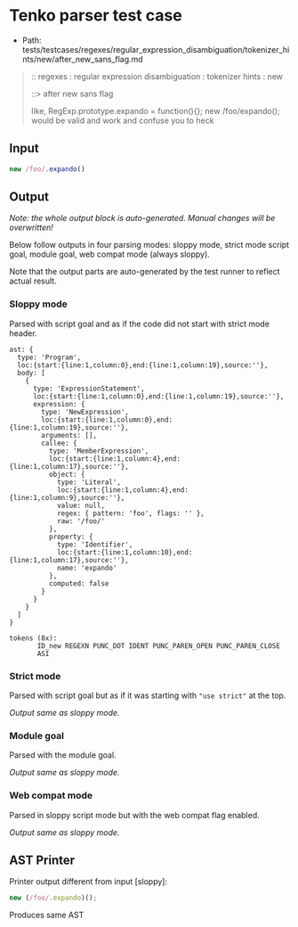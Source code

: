 # Tenko parser test case

- Path: tests/testcases/regexes/regular_expression_disambiguation/tokenizer_hints/new/after_new_sans_flag.md

> :: regexes : regular expression disambiguation : tokenizer hints : new
>
> ::> after new sans flag
>
> like, RegExp.prototype.expando = function(){}; new /foo/expando(); would be valid and work and confuse you to heck

## Input

`````js
new /foo/.expando()
`````

## Output

_Note: the whole output block is auto-generated. Manual changes will be overwritten!_

Below follow outputs in four parsing modes: sloppy mode, strict mode script goal, module goal, web compat mode (always sloppy).

Note that the output parts are auto-generated by the test runner to reflect actual result.

### Sloppy mode

Parsed with script goal and as if the code did not start with strict mode header.

`````
ast: {
  type: 'Program',
  loc:{start:{line:1,column:0},end:{line:1,column:19},source:''},
  body: [
    {
      type: 'ExpressionStatement',
      loc:{start:{line:1,column:0},end:{line:1,column:19},source:''},
      expression: {
        type: 'NewExpression',
        loc:{start:{line:1,column:0},end:{line:1,column:19},source:''},
        arguments: [],
        callee: {
          type: 'MemberExpression',
          loc:{start:{line:1,column:4},end:{line:1,column:17},source:''},
          object: {
            type: 'Literal',
            loc:{start:{line:1,column:4},end:{line:1,column:9},source:''},
            value: null,
            regex: { pattern: 'foo', flags: '' },
            raw: '/foo/'
          },
          property: {
            type: 'Identifier',
            loc:{start:{line:1,column:10},end:{line:1,column:17},source:''},
            name: 'expando'
          },
          computed: false
        }
      }
    }
  ]
}

tokens (8x):
       ID_new REGEXN PUNC_DOT IDENT PUNC_PAREN_OPEN PUNC_PAREN_CLOSE
       ASI
`````

### Strict mode

Parsed with script goal but as if it was starting with `"use strict"` at the top.

_Output same as sloppy mode._

### Module goal

Parsed with the module goal.

_Output same as sloppy mode._

### Web compat mode

Parsed in sloppy script mode but with the web compat flag enabled.

_Output same as sloppy mode._

## AST Printer

Printer output different from input [sloppy]:

````js
new (/foo/.expando)();
````

Produces same AST

